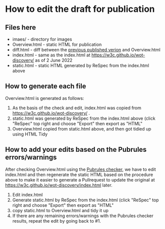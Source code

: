 # How to edit the draft for publication

## Files here
* imaes/ - directory for images
* Overview.html - static HTML for publication
* diff.html - diff between the [previous published verion](https://www.w3.org/TR/2021/WD-wot-discovery-20210602/) and Overview.html
* index.html - same as the index.html at https://w3c.github.io/wot-discovery/ as of 2 June 2022
* static.html - static HTML generated by ReSpec from the index.html above

## How to generate each file
Overview.html is generated as follows:
 1. As the basis of the check and edit, index.html was copied from https://w3c.github.io/wot-discovery/ .
 1. static.html was generated by ReSpec from the index.html above (click "ReSpec" top right and choose "Export" then export as "HTML"
 1. Overview.html copied from static.html above, and then got tidied up using HTML Tidy

## How to add your edits based on the Pubrules errors/warnings
After checking Overview.html using the [Pubrules checker](https://www.w3.org/pubrules/), we have to edit index.html and then regenerate the static HTML based on the procedure above to make it easier to generate a Pullrequest to update the original at https://w3c.github.io/wot-discovery/index.html later.
 1. Edit index.html
 1. Generate static.html by ReSpec from the index.html (click "ReSpec" top right and choose "Export" then export as "HTML"
 1. copy static.html to Overview.html and tidy it up
 1. If there are any remaining errors/warnings with the Pubrules checker results, repeat the edit by going back to #1.
